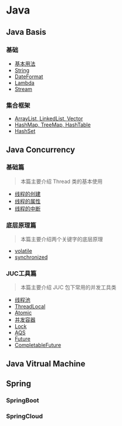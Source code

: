 # Java

## Java Basis
### 基础
- [基本用法](./basic/1-basic.md)
- [String](./basic/1-string.md)
- [DateFormat](./basic/1-dateformat.md)
- [Lambda](./basic/1-lambda.md)
- [Stream](./basic/1-stream.md)

### 集合框架
- [ArrayList, LinkedList, Vector](./basic/2-list.md)
- [HashMap, TreeMap, HashTable](./basic/2-map.md)
- [HashSet](./basic/2-set.md)


## Java Concurrency
### 基础篇
> 本篇主要介绍 Thread 类的基本使用
- [线程的创建](./concurrent/1-thread-create.md)
- [线程的属性](./concurrent/1-thread-property.md)
- [线程的中断](./concurrent/1-thread-interrupt.md)

### 底层原理篇
> 本篇主要介绍两个关键字的底层原理
- [volatile](./concurrent/2-volatile.md)
- [synchronized](./concurrent/2-synchronized.md)

### JUC工具篇
> 本篇主要介绍 JUC 包下常用的并发工具类
- [线程池](./concurrent/3-ThreadPool.md)
- [ThreadLocal](./concurrent/3-ThreadLocal.md)
- [Atomic](./concurrent/3-atomic.md)
- [并发容器](./concurrent/3-ConcurrentContainer.md)
- [Lock]()
- [AQS]()
- [Future]()
- [CompletableFuture]()

## Java Vitrual Machine


## Spring

### SpringBoot


### SpringCloud
